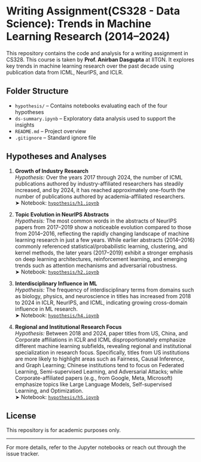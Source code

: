 # Writing Assignment(CS328 - Data Science): Trends in Machine Learning Research (2014–2024)

This repository contains the code and analysis for a writing assignment in CS328. This course is taken by **Prof. Anirban Dasgupta** at IITGN. It explores key trends in machine learning research over the past decade using publication data from ICML, NeurIPS, and ICLR.

## Folder Structure
- `hypothesis/` – Contains notebooks evaluating each of the four hypotheses
- `ds-summary.ipynb` – Exploratory data analysis used to support the insights
- `README.md` – Project overview
- `.gitignore` – Standard ignore file

## Hypotheses and Analyses

1. **Growth of Industry Research**  
   *Hypothesis:* Over the years 2017 through 2024, the number of ICML publications authored by industry-affiliated researchers has steadily increased, and by 2024, it has reached approximately one-fourth the number of publications authored by academia-affiliated researchers.  
   ➤ Notebook: [`hypothesis/h1.ipynb`](https://github.com/Aryan-IIT/writing_cs328/blob/main/hypothesis/h1.ipynb)

2. **Topic Evolution in NeurIPS Abstracts**  
   *Hypothesis:* The most common words in the abstracts of NeurIPS papers from 2017–2019 show a noticeable evolution compared to those from 2014–2016, reflecting the rapidly changing landscape of machine learning research in just a few years. While earlier abstracts (2014–2016) commonly referenced statistical/probabilistic learning, clustering, and kernel methods, the later years (2017–2019) exhibit a stronger emphasis on deep learning architectures, reinforcement learning, and emerging trends such as attention mechanisms and adversarial robustness.  
   ➤ Notebook: [`hypothesis/h2.ipynb`](https://github.com/Aryan-IIT/writing_cs328/blob/main/hypothesis/h2.ipynb)

3. **Interdisciplinary Influence in ML**  
   *Hypothesis:* The frequency of interdisciplinary terms from domains such as biology, physics, and neuroscience in titles has increased from 2018 to 2024 in ICLR, NeurIPS, and ICML, indicating growing cross-domain influence in ML research.  
   ➤ Notebook: [`hypothesis/h4.ipynb`](https://github.com/Aryan-IIT/writing_cs328/blob/main/hypothesis/h4.ipynb)

4. **Regional and Institutional Research Focus**  
   *Hypothesis:* Between 2018 and 2024, paper titles from US, China, and Corporate affiliations in ICLR and ICML disproportionately emphasize different machine learning subfields, revealing regional and institutional specialization in research focus. Specifically, titles from US institutions are more likely to highlight areas such as Fairness, Causal Inference, and Graph Learning; Chinese institutions tend to focus on Federated Learning, Semi-supervised Learning, and Adversarial Attacks; while Corporate-affiliated papers (e.g., from Google, Meta, Microsoft) emphasize topics like Large Language Models, Self-supervised Learning, and Optimization.  
   ➤ Notebook: [`hypothesis/h5.ipynb`](https://github.com/Aryan-IIT/writing_cs328/blob/main/hypothesis/h5.ipynb)

## License
This repository is for academic purposes only.

---

For more details, refer to the Jupyter notebooks or reach out through the issue tracker.
